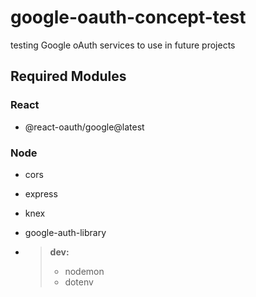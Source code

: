 # google-oauth-concept-test

testing Google oAuth services to use in future projects

## Required Modules

### React

- @react-oauth/google@latest

### Node

- cors
- express
- knex
- google-auth-library

- > **dev:** 
  > - nodemon
  > - dotenv
